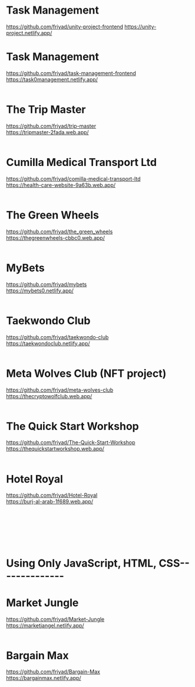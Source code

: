 # Task Management<br/>
https://github.com/friyad/unity-project-frontend
https://unity-project.netlify.app/
<br/>
# Task Management<br/>
https://github.com/friyad/task-management-frontend<br/>
https://task0management.netlify.app/<br/>
<br/>
# The Trip Master<br/>
https://github.com/friyad/trip-master<br/>
https://tripmaster-2fada.web.app/<br/>
<br/>

# Cumilla Medical Transport Ltd<br/>
https://github.com/friyad/comilla-medical-transport-ltd<br/>
https://health-care-website-9a63b.web.app/<br/>
<br/>
# The Green Wheels<br/>
https://github.com/friyad/the_green_wheels<br/>
https://thegreenwheels-cbbc0.web.app/<br/>
<br/>
# MyBets<br/>
https://github.com/friyad/mybets<br/>
https://mybets0.netlify.app/<br/>
<br/>
# Taekwondo Club<br/>
https://github.com/friyad/taekwondo-club<br/>
https://taekwondoclub.netlify.app/<br/>
<br/>
# Meta Wolves Club (NFT project) <br/>
https://github.com/friyad/meta-wolves-club<br/>
https://thecryptowolfclub.web.app/<br/>
<br/>
# The Quick Start Workshop<br/>
https://github.com/friyad/The-Quick-Start-Workshop<br/>
https://thequickstartworkshop.web.app/<br/>
<br/>
# Hotel Royal<br/>
https://github.com/friyad/Hotel-Royal<br/>
https://burj-al-arab-1f689.web.app/<br/>
<br/><br/><br/><br/><br/><br/>

# Using Only JavaScript, HTML, CSS--------------
# Market Jungle<br/>
https://github.com/friyad/Market-Jungle<br/>
https://marketjangel.netlify.app/<br/>
<br/>
# Bargain Max<br/>
https://github.com/friyad/Bargain-Max<br/>
https://bargainmax.netlify.app/<br/>
